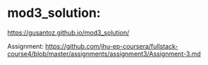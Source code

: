 # mod3_solution:
https://gusantoz.github.io/mod3_solution/

Assignment: https://github.com/jhu-ep-coursera/fullstack-course4/blob/master/assignments/assignment3/Assignment-3.md
